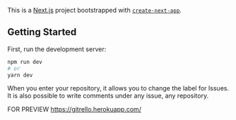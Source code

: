 This is a [Next.js](https://nextjs.org/) project bootstrapped with [`create-next-app`](https://github.com/vercel/next.js/tree/canary/packages/create-next-app).

## Getting Started

First, run the development server:

```bash
npm run dev
# or
yarn dev
```

When you enter your repository, it allows you to change the label for Issues. It is also possible to write comments under any issue, any repository.


FOR PREVIEW https://gitrello.herokuapp.com/
